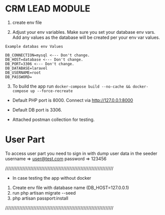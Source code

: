 # CRM LEAD MODULE

1. create env file

2. Adjust your env variables. Make sure you set your database env vars. Add any values as the database will be created per your env var values.

``` 
Example databas env Values

DB_CONNECTION=mysql <--- Don't change.
DB_HOST=database <--- Don't change.
DB_PORT=3306 <--- Don't change.
DB_DATABASE=laravel
DB_USERNAME=root
DB_PASSWORD= 
```
3. To build the app run `docker-compose build --no-cache && docker-compose up --force-recreate`


* Default PHP port is 8000. Connect via http://127.0.0.1:8000
* Default DB port is 3306.

* Attached postman collection for testing.

# User Part
To access user part you need to sign in with dump user data in the seeder
username => user@test.com
password => 123456

/////////////////////////////////////////////////////////////////////

* In case testing the app without docker
1. Create env file with database name (DB_HOST=127.0.0.1)
2. run php artisan migrate --seed
3. php artisan passport:install

/////////////////////////////////////////////////////////////////////
